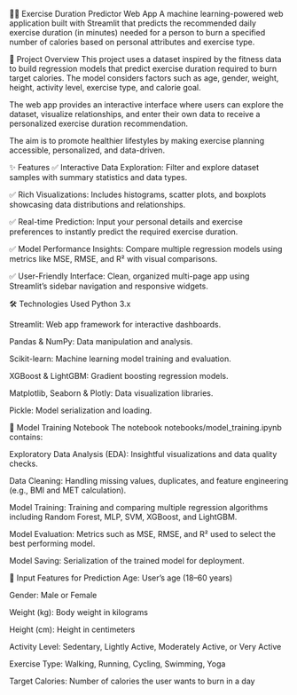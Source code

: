 🏃‍♂️ Exercise Duration Predictor Web App
A machine learning-powered web application built with Streamlit that predicts the recommended daily exercise duration (in minutes) needed for a person to burn a specified number of calories based on personal attributes and exercise type.

📖 Project Overview
This project uses a dataset inspired by the fitness data to build regression models that predict exercise duration required to burn target calories. The model considers factors such as age, gender, weight, height, activity level, exercise type, and calorie goal.

The web app provides an interactive interface where users can explore the dataset, visualize relationships, and enter their own data to receive a personalized exercise duration recommendation.

The aim is to promote healthier lifestyles by making exercise planning accessible, personalized, and data-driven.

✨ Features
✅ Interactive Data Exploration: Filter and explore dataset samples with summary statistics and data types.

✅ Rich Visualizations: Includes histograms, scatter plots, and boxplots showcasing data distributions and relationships.

✅ Real-time Prediction: Input your personal details and exercise preferences to instantly predict the required exercise duration.

✅ Model Performance Insights: Compare multiple regression models using metrics like MSE, RMSE, and R² with visual comparisons.

✅ User-Friendly Interface: Clean, organized multi-page app using Streamlit’s sidebar navigation and responsive widgets.

🛠️ Technologies Used
Python 3.x

Streamlit: Web app framework for interactive dashboards.

Pandas & NumPy: Data manipulation and analysis.

Scikit-learn: Machine learning model training and evaluation.

XGBoost & LightGBM: Gradient boosting regression models.

Matplotlib, Seaborn & Plotly: Data visualization libraries.

Pickle: Model serialization and loading.

🧪 Model Training Notebook
The notebook notebooks/model_training.ipynb contains:

Exploratory Data Analysis (EDA): Insightful visualizations and data quality checks.

Data Cleaning: Handling missing values, duplicates, and feature engineering (e.g., BMI and MET calculation).

Model Training: Training and comparing multiple regression algorithms including Random Forest, MLP, SVM, XGBoost, and LightGBM.

Model Evaluation: Metrics such as MSE, RMSE, and R² used to select the best performing model.

Model Saving: Serialization of the trained model for deployment.

🧾 Input Features for Prediction
Age: User’s age (18–60 years)

Gender: Male or Female

Weight (kg): Body weight in kilograms

Height (cm): Height in centimeters

Activity Level: Sedentary, Lightly Active, Moderately Active, or Very Active

Exercise Type: Walking, Running, Cycling, Swimming, Yoga

Target Calories: Number of calories the user wants to burn in a day